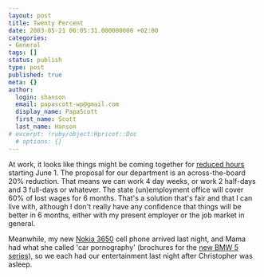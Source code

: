 ```yaml
---
layout: post
title: Twenty Percent
date: 2003-05-21 06:05:31.000000000 +02:00
categories:
- General
tags: []
status: publish
type: post
published: true
meta: {}
author:
  login: shanson
  email: papascott-wp@gmail.com
  display_name: PapaScott
  first_name: Scott
  last_name: Hanson
# excerpt: !ruby/object:Hpricot::Doc
  # options: {}
---
```

<p>At work, it looks like things might be coming together for <a href="http://www.papascott.de/2003/05/08/2214.php">reduced hours</a> starting June 1. The proposal for our department is an across-the-board 20% reduction. That means we can work 4 day weeks, or work 2 half-days and 3 full-days or whatever. The state (un)employment office will cover 60% of lost wages for 6 months. That's a solution that's fair and that I can live with, although I don't really have any confidence that things will be better in 6 months, either with my present employer or the job market in general.</p>
<p>Meanwhile, my new <a href="http://www.nokia.com/nokia/0,,2273,00.html">Nokia 3650</a> cell phone arrived last night, and Mama had what she called 'car pornography' (brochures for the <a href="http://www.bmw.de/de/produkte/automobiles/index2.html?model=5series">new BMW 5 series</a>), so we each had our entertainment last night after Christopher was asleep.</p>
